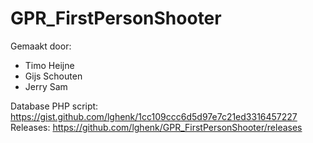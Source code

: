# GPR_FirstPersonShooter

Gemaakt door:
- Timo Heijne
- Gijs Schouten
- Jerry Sam

Database PHP script: https://gist.github.com/lghenk/1cc109ccc6d5d97e7c21ed3316457227
Releases: https://github.com/lghenk/GPR_FirstPersonShooter/releases
